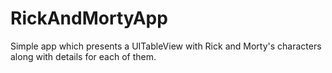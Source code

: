 # RickAndMortyApp
Simple app which presents a UITableView with Rick and Morty's characters along with details for each of them.
